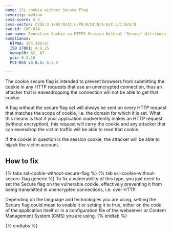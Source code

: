 ```yaml
---
name: SSL cookie without Secure flag
severity: medium
cvss-score: 5.3
cvss-vector: CVSS:3.1/AV:N/AC:L/PR:N/UI:N/S:U/C:L/I:N/A:N
cwe-id: CWE-614
cwe-name: Sensitive Cookie in HTTPS Session Without 'Secure' Attribute
compliance:
  HIPAA: 164.306(a)
  ISO 27001: A.8.25
  owasp10: A2, A7
  pci: 6.5.10
  PCI-DSS v4.0.1: 6.2.4

---            
```


The cookie secure flag is intended to prevent browsers from submitting the cookie in any HTTP requests that use an unencrypted connection, thus an attacker that is eavesdropping the connection will not be able to get that cookie.

A flag without the secure flag set will always be sent on every HTTP request that matches the scope of cookie, i.e. the domain for which it is set. What this means is that if your application inadvertently makes an HTTP request (without encryption), this request will carry the cookie and any attacker that can eavesdrop the victim traffic will be able to read that cookie.

If the cookie in question is the session cookie, the attacker will be able to hijack the victim account.

## How to fix

{% tabs ssl-cookie-without-secure-flag %}
{% tab ssl-cookie-without-secure-flag generic %}
To fix a vulnerability of this type, you just need to set the Secure flag on the vulnerable cookie, effectively preventing it from being transmitted in unencrypted connections, i.e. over HTTP.

Depending on the language and technologies you are using, setting the Secure flag could mean to enable it or setting it to true, either on the code of the application itself or in a configuration file of the webserver or Content Management System (CMS) you are using.
{% endtab %}

{% endtabs %}
